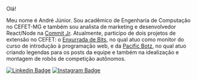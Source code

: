Olá! 

Meu nome é André Júnior. Sou acadêmico de Engenharia de Computação no CEFET-MG e também sou analista de marketing e desenvolvedor React/Node na [Commit Jr](https://www.commitjr.com). Atualmente, participo de dois projetos de extensão no CEFET: o [Enxurrada de Bits](https://www.enxurradadebits.cefetmg.com), no qual atuo como monitor do curso de introdução à programação web, e da [Pacific Botz](https://www.instagram.com/pacificbotz), no qual atuo criando legendas para os posts da equipe e também na idealização e montagem de robôs de competição autônomos.

[![Linkedin Badge](https://img.shields.io/badge/-LinkedIn-blue?style=flat-square&logo=Linkedin&logoColor=white)](https://www.linkedin.com/in/andré-júnior-lopes-cardoso-0a3838197/)
[![Instagram Badge](https://img.shields.io/badge/-LinkedIn-blue?style=flat-square&logo=Linkedin&logoColor=white)](https://www.linkedin.com/in/andré-júnior-lopes-cardoso-0a3838197/)



<!--
**Andre1999Lopes/Andre1999Lopes** is a ✨ _special_ ✨ repository because its `README.md` (this file) appears on your GitHub profile.

Here are some ideas to get you started:

- 🔭 I’m currently working on ...
- 🌱 I’m currently learning ...
- 👯 I’m looking to collaborate on ...
- 🤔 I’m looking for help with ...
- 💬 Ask me about ...
- 📫 How to reach me: ...
- 😄 Pronouns: ...
- ⚡ Fun fact: ...
-->
